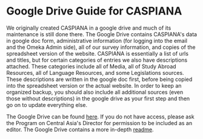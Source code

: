 # Google Drive Guide for CASPIANA
We originally created CASPIANA in a google drive and much of its maintenance is still done there. The Google Drive contains CASPIANA's data in google doc form, administrative information (for logging into the email and the Omeka Admin side), all of our survey information, and copies of the spreadsheet version of the website. CASPIANA is essentially a list of urls and titles, but for certain categories of entries we also have descriptions attached. These categories include all of Media, all of Study Abroad Resources, all of Language Resources, and some Legislations sources. These descriptions are written in the google doc first, before being copied into the spreadsheet version or the actual website. In order to keep an organized backup, you should also include all additional sources (even those without descriptions) in the google drive as your first step and then go on to update everything else. 

The Google Drive can be found [here](https://drive.google.com/drive/u/0/folders/1F9d276yZIAbxa8VA8c3YGIKhDlQEaS8f). If you do not have access, please ask the Program on Central Asia's Director for permission to be included as an editor. The Google Drive contains a more in-depth [readme](https://docs.google.com/document/d/1Il0Rp2RxFPrZl7G81kY2Skkbm1jGexYa_IDdpDEILhc/edit). 
